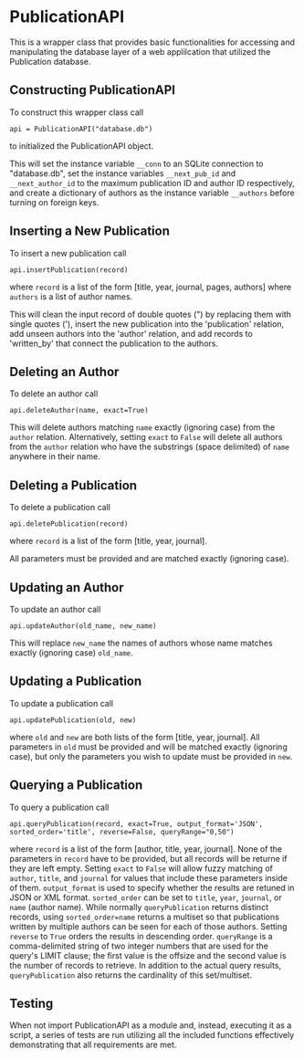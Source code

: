 PublicationAPI
========================

This is a wrapper class that provides basic functionalities for accessing and
manipulating the database layer of a web applilcation that utilized the
Publication database.

Constructing PublicationAPI
-----------------------------

To construct this wrapper class call

`api = PublicationAPI("database.db")`

to initialized the PublicationAPI object.

This will set the instance variable `__conn` to an SQLite connection to
"database.db", set the instance variables `__next_pub_id` and `__next_author_id` to the maximum publication ID and author ID respectively, and create a dictionary of authors as the instance variable `__authors` before turning on foreign keys.

Inserting a New Publication
----------------------------

To insert a new publication call

`api.insertPublication(record)`

where `record` is a list of the form [title, year, journal, pages, authors]
where `authors` is a list of author names.

This will clean the input record of double quotes (") by replacing them with
single quotes ('), insert the new publication into the 'publication' relation,
add unseen authors into the 'author' relation, and add records to 'written_by'
that connect the publication to the authors.

Deleting an Author
-----------------------

To delete an author call

`api.deleteAuthor(name, exact=True)`

This will delete authors matching `name` exactly (ignoring case) from the
`author` relation. Alternatively, setting `exact` to `False` will delete all
authors from the `author` relation who have the substrings (space delimited) of
`name` anywhere in their name.

Deleting a Publication
--------------------------

To delete a publication call

`api.deletePublication(record)`

where `record` is a list of the form [title, year, journal].

All parameters must be provided and are matched exactly (ignoring case).


Updating an Author
--------------------------

To update an author call

`api.updateAuthor(old_name, new_name)`

This will replace `new_name` the names of authors whose name matches exactly
(ignoring case) `old_name`.

Updating a Publication
--------------------------

To update a publication call

`api.updatePublication(old, new)`

where `old` and `new` are both lists of the form [title, year, journal]. All
parameters in `old` must be provided and will be matched exactly (ignoring
case), but only the parameters you wish to update must be provided in `new`.

Querying a Publication
-----------------------

To query a publication call

`api.queryPublication(record, exact=True, output_format='JSON', sorted_order='title', reverse=False, queryRange="0,50")`

where `record` is a list of the form [author, title, year, journal]. None of
the parameters in `record` have to be provided, but all records will be returne
if they are left empty. Setting `exact` to `False` will allow fuzzy matching of
`author`, `title`, and `journal` for values that include these parameters
inside of them. `output_format` is used to specify whether the results are
retuned in JSON or XML format. `sorted_order` can be set to `title`, `year`,
`journal`, or `name` (author name). While normally `queryPublication` returns distinct
records, using `sorted_order=name` returns a multiset so that publications
written by multiple authors can be seen for each of those authors. Setting
`reverse` to `True` orders the results in descending order. `queryRange` is a
comma-delimited string of two integer numbers that are used for the query's
LIMIT clause; the first value is the offsize and the second value is the number
of records to retrieve. In addition to the actual query results,
`queryPublication` also returns the cardinality of this set/multiset.

Testing
-------------------------

When not import PublicationAPI as a module and, instead, executing it as a
script, a series of tests are run utilizing all the included functions
effectively demonstrating that all requirements are met.
